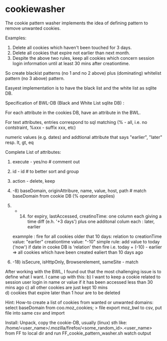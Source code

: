 # cookiewasher
The cookie pattern washer implements the idea of defining pattern to remove unwanted cookies.

Examples:
1. Delete all cookies which haven't been touched for 3 days.
2. Delete all cookies that expire not earlier than next month.
3. Despite the above two rules, keep all cookies which concern session login information until at least 30 mins after creationtime.

So create blackist patterns (no 1 and no 2 above) plus (dominating) whitelist pattern (no 3 above) pattern.

Easyest implementation is to have the black list and the white list as sqlite DB.

Specification of BWL-DB (Black and White List sqlite DB) :

For each attribute in the cookies DB, have an attribute in the BWL. 

For text attributes, entries correspond to sql matching (% - all, i.e. no contstraint, %xxx - suffix xxx, etc)

numeric values (e.g. dates) and addtional attribute that says "earlier", "later" resp. lt, gt, eq 

Complete List of attributes:
1) execute - yes/no     # comment out
2) id - id              # to better sort and group
3) action - delete, keep
4) -8) baseDomain, originAttribure, name, value, host, path # match baseDomain from cookie DB (% operator applies)
9) - 14) for expiry, lastAccessed, creatinoTime: 
    one column each giving a time diff (e.h. '+3 days') plus one additonal colum each : later, earlier
    
    examnple : fire for all cookies older that 10 days:
                        relation to creationTime value: "earlier" creationtime value: "-10"
                simple rule:
                    add value to today ('now') if date in cooke DB is 'relation' then fire
                    i.e. today + (-10) - earlier => all cookies which have been created ealiert than 10 days ago
15) -18) isSecure, isHttpOnly, Browserelement, sameSite - match


After working with the BWL, I found out that the most challenging issue is to define what I want.
I came up with this:
b) I want to keep a cookie related to session user login in name or value if
                       it has been accessed less than 30 mins ago
c) all other cookies are just kept 10 mins                        
d) cookies that expire later than 1 hour are to be deleted

Hint:
How-to create a list of cookies from wanted or unwanted domains:
select baseDomain from coo.moz_cookies; > file
export moz_bwl to csv, put file into same csv and import

Install:
Unpack, copy the cookie-DB, usually (linux) sth like: /home/<user_name>/.mozilla/firefox/<some_random_id>.<user_name>
from FF to local dir and run FF_cookie_pattern_washer.sh
watch output
